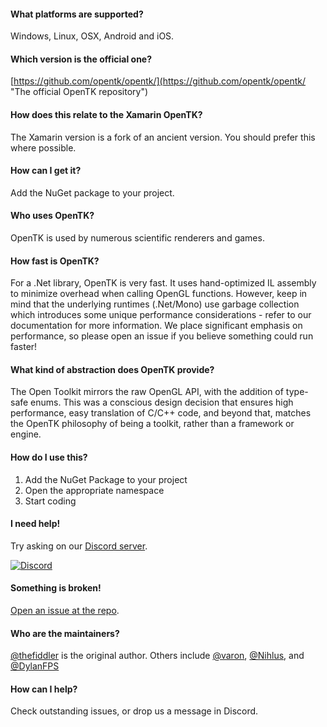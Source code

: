 #### What platforms are supported?
Windows, Linux, OSX, Android and iOS.

#### Which version is the official one?
[https://github.com/opentk/opentk/](https://github.com/opentk/opentk/ "The official OpenTK repository")

#### How does this relate to the Xamarin OpenTK?
The Xamarin version is a fork of an ancient version.
You should prefer this where possible.

#### How can I get it?
Add the NuGet package to your project.

#### Who uses OpenTK?
OpenTK is used by numerous scientific renderers and games.

#### How fast is OpenTK?
For a .Net library, OpenTK is very fast. It uses hand-optimized IL assembly to minimize overhead when calling OpenGL functions. However, keep in mind that the underlying runtimes (.Net/Mono) use garbage collection which introduces some unique performance considerations - refer to our documentation for more information. We place significant emphasis on performance, so please open an issue if you believe something could run faster!

#### What kind of abstraction does OpenTK provide?
The Open Toolkit mirrors the raw OpenGL API, with the addition of type-safe enums. This was a conscious design decision that ensures high performance, easy translation of C/C++ code, and beyond that, matches the OpenTK philosophy of being a toolkit, rather than a framework or engine.

#### How do I use this?
1. Add the NuGet Package to your project
1. Open the appropriate namespace
1. Start coding

#### I need help!
Try asking on our [Discord server](https://discord.gg/GZTYR4s).

[![Discord](https://discordapp.com/api/guilds/337627185248468993/widget.png)](https://discord.gg/GZTYR4s)

#### Something is broken!
[Open an issue at the repo](https://github.com/opentk/opentk/).

#### Who are the maintainers?
[@thefiddler](https://github.com/thefiddler) is the original author.
Others include [@varon](https://github.com/varon), [@Nihlus](https://github.com/Nihlus), and [@DylanFPS](https://github.com/DylanFPS)

#### How can I help?
Check outstanding issues, or drop us a message in Discord.
